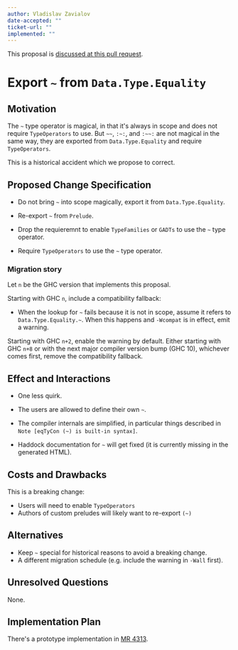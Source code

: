 ```yaml
---
author: Vladislav Zavialov
date-accepted: ""
ticket-url: ""
implemented: ""
---
```


This proposal is [discussed at this pull request](https://github.com/ghc-proposals/ghc-proposals/pull/371).

# Export `~` from `Data.Type.Equality`


## Motivation

The `~` type operator is magical, in that it's always in scope and does not require `TypeOperators` to use.
But `~~`, `:~:`, and `:~~:` are not magical in the same way, they are
exported from `Data.Type.Equality` and require `TypeOperators`.

This is a historical accident which we propose to correct.

## Proposed Change Specification

* Do not bring `~` into scope magically, export it from `Data.Type.Equality`.

* Re-export `~` from `Prelude`.

* Drop the requieremnt to enable `TypeFamilies` or `GADTs`
  to use the `~` type operator.

* Require `TypeOperators` to use the `~` type operator.

### Migration story

Let `n` be the GHC version that implements this proposal.

Starting with GHC `n`, include a compatibility fallback:

* When the lookup for `~` fails because it is not in scope,
  assume it refers to `Data.Type.Equality.~`.
  When this happens and `-Wcompat` is in effect, emit a warning.

Starting with GHC `n+2`, enable the warning by default.
Either starting with GHC `n+8` or with the next major compiler version bump (GHC
10), whichever comes first, remove the compatibility fallback.

## Effect and Interactions

* One less quirk.

* The users are allowed to define their own ``~``.

* The compiler internals are simplified, in particular things described in
  ``Note [eqTyCon (~) is built-in syntax]``.

* Haddock documentation for ``~`` will get fixed (it is currently missing in
  the generated HTML).

## Costs and Drawbacks

This is a breaking change:

* Users will need to enable `TypeOperators`
* Authors of custom preludes will likely want to re-export `(~)`

## Alternatives

* Keep `~` special for historical reasons to avoid a breaking change.
* A different migration schedule (e.g. include the warning in `-Wall` first).

## Unresolved Questions

None.

## Implementation Plan

There's a prototype implementation in [MR 4313](https://gitlab.haskell.org/ghc/ghc/-/merge_requests/4313).
